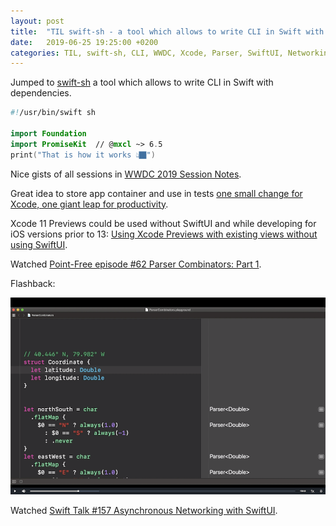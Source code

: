 ```yaml
---
layout: post
title:  "TIL swift-sh - a tool which allows to write CLI in Swift with dependencies; Watched Swift Talk #157 Asynchronous Networking with SwiftUI"
date:   2019-06-25 19:25:00 +0200
categories: TIL, swift-sh, CLI, WWDC, Xcode, Parser, SwiftUI, Networking
---
```

Jumped to [swift-sh](https://github.com/mxcl/swift-sh) a tool which allows to write CLI in Swift with dependencies.

```swift
#!/usr/bin/swift sh

import Foundation
import PromiseKit  // @mxcl ~> 6.5
print("That is how it works 👆🏿")
```

Nice gists of all sessions in [WWDC 2019 Session Notes](https://github.com/Blackjacx/WWDC).

Great idea to store app container and use in tests [one small change for Xcode, one giant leap for productivity](http://mohsen.dev/2019/05/19/one-small-change-for-xcode-one-giant-leap-for-productivity.html).

Xcode 11 Previews could be used without SwiftUI and while developing for iOS versions prior to 13: [Using Xcode Previews with existing views without using SwiftUI](https://www.avanderlee.com/xcode/xcode-previews/).

Watched [Point-Free episode #62 Parser Combinators: Part 1](https://www.pointfree.co/episodes/ep62-parser-combinators-part-1).

Flashback:

![](/assets/images/Screenshot%202019-06-25%20at%2012.40.23.png)

Watched [Swift Talk #157 Asynchronous Networking with SwiftUI](https://talk.objc.io/episodes/S01E157-asynchronous-networking-with-swiftui).
